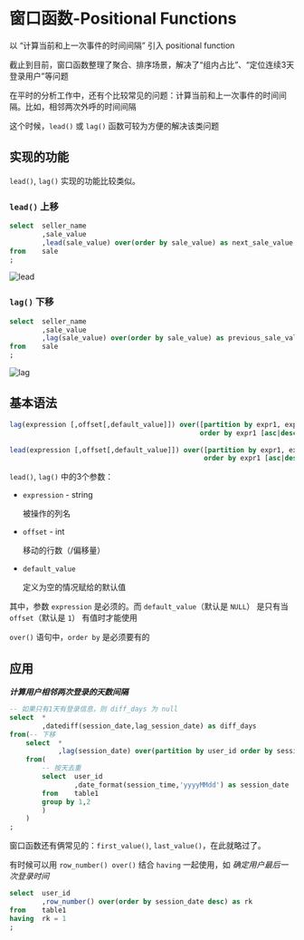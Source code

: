 # 窗口函数-Positional Functions



以 “计算当前和上一次事件的时间间隔” 引入 positional function
<!--more-->

截止到目前，窗口函数整理了聚合、排序场景，解决了“组内占比”、“定位连续3天登录用户”等问题

在平时的分析工作中，还有个比较常见的问题：计算当前和上一次事件的时间间隔。比如，相邻两次外呼的时间间隔

这个时候，`lead()` 或 `lag()` 函数可较为方便的解决该类问题


## 实现的功能

`lead()`, `lag()` 实现的功能比较类似。

### `lead()`  上移

```sql
select  seller_name
        ,sale_value
        ,lead(sale_value) over(order by sale_value) as next_sale_value
from    sale
;
```

![lead](https://learnsql.com/blog/lead-and-lag-functions-in-sql/2.png)

### `lag()` 下移

```sql
select  seller_name
        ,sale_value
        ,lag(sale_value) over(order by sale_value) as previous_sale_value
from    sale
;
```

![lag](https://learnsql.com/blog/lead-and-lag-functions-in-sql/1.png)

## 基本语法

```sql
lag(expression [,offset[,default_value]]) over([partition by expr1, expr2, ...] 
                                               order by expr1 [asc|desc], expr2 [asc|desc], ... )
                                               
lead(expression [,offset[,default_value]]) over([partition by expr1, expr2, ...] 
                                                order by expr1 [asc|desc], expr2 [asc|desc], ... )
```

`lead()`, `lag()` 中的3个参数：

* `expression` - string

    被操作的列名

* `offset` - int

    移动的行数（/偏移量）
    
* `default_value`

    定义为空的情况赋给的默认值
    

其中，参数 `expression` 是必须的。而 `default_value`（默认是 `NULL`） 是只有当 `offset`（默认是 `1`） 有值时才能使用

`over()` 语句中，`order by` 是必须要有的

## 应用

***计算用户相邻两次登录的天数间隔***


```sql
-- 如果只有1天有登录信息，则 diff_days 为 null
select  *
        ,datediff(session_date,lag_session_date) as diff_days
from(-- 下移
    select  *
            ,lag(session_date) over(partition by user_id order by session_date asc) as lag_session_date
    from(
        -- 按天去重
        select  user_id
                ,date_format(session_time,'yyyyMMdd') as session_date
        from    table1
        group by 1,2
        )
    )
;
```

窗口函数还有俩常见的：`first_value()`, `last_value()`，在此就略过了。

有时候可以用 `row_number() over()` 结合 `having` 一起使用，如 *确定用户最后一次登录时间*

```sql
select  user_id
        ,row_number() over(order by session_date desc) as rk
from    table1
having  rk = 1
;
```





<head> 
    <script defer src="https://use.fontawesome.com/releases/v5.0.13/js/all.js"></script> 
    <script defer src="https://use.fontawesome.com/releases/v5.0.13/js/v4-shims.js"></script> 
</head> 
<link rel="stylesheet" href="https://use.fontawesome.com/releases/v5.0.13/css/all.css">
